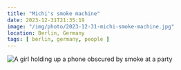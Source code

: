 ```yaml
---
title: "Michi's smoke machine"
date: 2023-12-31T21:35:19
image: "/img/photo/2023-12-31-michi-smoke-machine.jpg"
location: Berlin, Germany
tags: [ berlin, germany, people ]
---
```


![A girl holding up a phone obscured by smoke at a party](/img/photo/2023-12-31-michi-smoke-machine.jpg)
